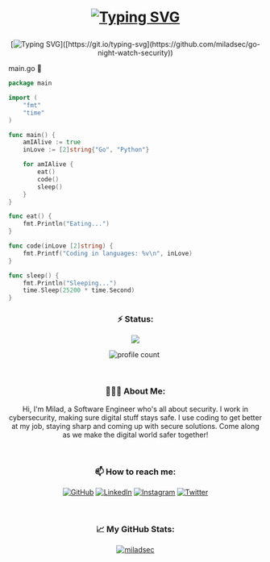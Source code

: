 
<h1 align="center">
	
[![Typing SVG](https://readme-typing-svg.demolab.com?font=Tektur&size=30&duration=1&pause=1000&color=8E44AD&vCenter=true&repeat=false&random=false&width=135&lines=Milad+SEC)](https://miladsec.com)

</h1>

<div align="center">

[![Typing SVG](https://readme-typing-svg.demolab.com?font=Lemon&size=30&pause=1000&color=9B59B6&vCenter=true&repeat=false&random=false&width=500&lines=Go+Night+Watch+Security!)]([https://git.io/typing-svg](https://github.com/miladsec/go-night-watch-security))

</div>

main.go  🌱
```go
package main

import (
	"fmt"
	"time"
)

func main() {
	amIAlive := true
	inLove := [2]string{"Go", "Python"}

	for amIAlive {
		eat()
		code()
		sleep()
	}
}

func eat() {
	fmt.Println("Eating...")
}

func code(inLove [2]string) {
	fmt.Printf("Coding in languages: %v\n", inLove)
}

func sleep() {
	fmt.Println("Sleeping...")
	time.Sleep(25200 * time.Second)
}
```
<h3 align="center">⚡️ Status:</h3>
<div align="center">
	<img src="https://discord.c99.nl/widget/theme-1/512621943753539584.png" />
</div>
<div align="center">

![profile count](https://komarev.com/ghpvc/?username=miladsec&style=flat&color=red)&nbsp;

</div>
<br/>
<h3 align="center">👨🏻‍💻 About Me:</h3>
<p align="center">Hi, I'm Milad, a Software Engineer who's all about security. I work in cybersecurity, making sure digital stuff stays safe. I use coding to get better at my job, staying sharp and coming up with secure solutions. Come along as we make the digital world safer together!</p>
<br/>
<h3 align="center">📫 How to reach me:</h3>
<p align="center">
	<a href="https://github.com/miladsec"><img src="https://img.icons8.com/bubbles/50/000000/github.png" alt="GitHub"/></a>
	<a href="https://www.linkedin.com/in/miladsec"><img src="https://img.icons8.com/bubbles/50/000000/linkedin.png" alt="LinkedIn"/></a>
	<a href="https://www.instagram.com/miladsec"><img src="https://img.icons8.com/bubbles/50/000000/instagram.png" alt="Instagram"/></a>
	<a href="https://twitter.com/miladsec"><img src="https://img.icons8.com/bubbles/50/000000/twitter-circled.png" alt="Twitter"/></a>
</p>
<br/>
<h3 align="center"> &#x1f4c8; My GitHub Stats:</h3>

<div align="center">
	
[![miladsec](http://github-readme-streak-stats.herokuapp.com?user=miladsec&theme=shades-of-purple)](https://git.io/streak-stats)
	
</div>
